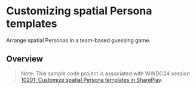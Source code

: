 # Customizing spatial Persona templates

Arrange spatial Personas in a team-based guessing game.

## Overview

> Note: This sample code project is associated with WWDC24 session [10201: Customize spatial Persona templates in SharePlay](https://developer.apple.com/videos/play/wwdc2024/10201).
